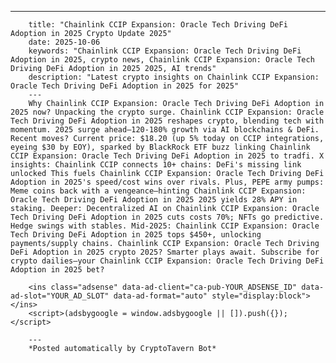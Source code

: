 ---
        title: "Chainlink CCIP Expansion: Oracle Tech Driving DeFi Adoption in 2025 Crypto Update 2025"
        date: 2025-10-06
        keywords: "Chainlink CCIP Expansion: Oracle Tech Driving DeFi Adoption in 2025, crypto news, Chainlink CCIP Expansion: Oracle Tech Driving DeFi Adoption in 2025 2025, AI trends"
        description: "Latest crypto insights on Chainlink CCIP Expansion: Oracle Tech Driving DeFi Adoption in 2025 for 2025"
        ---
        Why Chainlink CCIP Expansion: Oracle Tech Driving DeFi Adoption in 2025 now? Unpacking the crypto surge. Chainlink CCIP Expansion: Oracle Tech Driving DeFi Adoption in 2025 reshapes crypto, blending tech with momentum. 2025 surge ahead—120-180% growth via AI blockchains & DeFi. Recent moves? Current price: $18.20 (up 5% today on CCIP integrations, eyeing $30 by EOY), sparked by BlackRock ETF buzz linking Chainlink CCIP Expansion: Oracle Tech Driving DeFi Adoption in 2025 to tradfi. X insights: Chainlink CCIP connects 10+ chains: DeFi's missing link unlocked This fuels Chainlink CCIP Expansion: Oracle Tech Driving DeFi Adoption in 2025's speed/cost wins over rivals. Plus, PEPE army pumps: Meme coins back with a vengeance—hinting Chainlink CCIP Expansion: Oracle Tech Driving DeFi Adoption in 2025 2025 yields 28% APY in staking. Deeper: Decentralized AI on Chainlink CCIP Expansion: Oracle Tech Driving DeFi Adoption in 2025 cuts costs 70%; NFTs go predictive. Hedge swings with stables. Mid-2025: Chainlink CCIP Expansion: Oracle Tech Driving DeFi Adoption in 2025 tops $450+, unlocking payments/supply chains. Chainlink CCIP Expansion: Oracle Tech Driving DeFi Adoption in 2025 crypto 2025? Smarter plays await. Subscribe for crypto dailies—your Chainlink CCIP Expansion: Oracle Tech Driving DeFi Adoption in 2025 bet?

        <ins class="adsense" data-ad-client="ca-pub-YOUR_ADSENSE_ID" data-ad-slot="YOUR_AD_SLOT" data-ad-format="auto" style="display:block"></ins>
        <script>(adsbygoogle = window.adsbygoogle || []).push({});</script>

        ---
        *Posted automatically by CryptoTavern Bot*
        